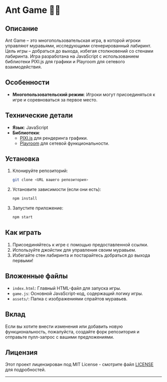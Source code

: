 # Ant  Game 🐜🏁

## Описание
Ant Game – это многопользовательская игра, в которой игроки управляют муравьями, исследующими сгенерированный лабиринт. Цель игры – добраться до выхода, избегая столкновений со стенами лабиринта. Игра разработана на JavaScript с использованием библиотеки PIXI.js для графики и Playroom для сетевого взаимодействия.

## Особенности
- **Многопользовательский режим**: Игроки могут присоединяться к игре и соревноваться за первое место.

## Технические детали
- **Язык**: JavaScript
- **Библиотеки**: 
  - [PIXI.js](https://pixijs.com/) для рендеринга графики.
  - [Playroom](https://playroom-io.github.io/) для сетевой функциональности.
  
## Установка
1. Клонируйте репозиторий:
   ```bash
   git clone <URL вашего репозитория>
   ```
2. Установите зависимости (если они есть):
   ```bash
   npm install
   ```
3. Запустите приложение:
   ```bash
   npm start
   ```

## Как играть
1. Присоединяйтесь к игре с помощью предоставленной ссылки.
2. Используйте джойстик для управления своим муравьем.
3. Избегайте стен лабиринта и постарайтесь добраться до выхода первыми!

## Вложенные файлы
- `index.html`: Главный HTML-файл для запуска игры.
- `game.js`: Основной JavaScript-код, содержащий логику игры.
- `assets/`: Папка с изображениями спрайтов муравьев.

## Вклад
Если вы хотите внести изменения или добавить новую функциональность, пожалуйста, создайте форк репозитория и отправьте пулл-запрос с вашими предложениями.

## Лицензия
Этот проект лицензирован под MIT License - смотрите файл [LICENSE](LICENSE) для подробностей.

---
